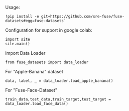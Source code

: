 Usage:
```
!pip install -e git+https://github.com/sre-fuse/fuse-datasets#egg=fuse-datasets`
```

Configuration for support in google colab:
```
import site
site.main()
```

Import Data Loader
```
from fuse_datasets import data_loader
```

For "Apple-Banana" dataset
```
data, label, _ = data_loader.load_apple_banana()
```

For "Fuse-Face-Dataset"
```
train_data,test_data,train_target,test_target = data_loader.load_face_data()
``` 
